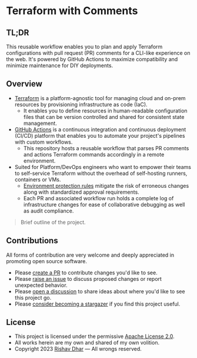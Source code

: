 # Terraform with Comments

## TL;DR

This reusable workflow enables you to plan and apply Terraform configurations with pull request (PR) comments for a CLI-like experience on the web. It's powered by GitHub Actions to maximize compatibility and minimize maintenance for DIY deployments.

## Overview

- [Terraform][terraform] is a platform-agnostic tool for managing cloud and on-prem resources by provisioning infrastructure as code (IaC).
  - It enables you to define resources in human-readable configuration files that can be version controlled and shared for consistent state management.
- [GitHub Actions][github_actions] is a continuous integration and continuous deployment (CI/CD) platform that enables you to automate your project's pipelines with custom workflows.
  - This repository hosts a reusable workflow that parses PR comments and actions Terraform commands accordingly in a remote environment.
- Suited for Platform/DevOps engineers who want to empower their teams to self-service Terraform without the overhead of self-hosting runners, containers or VMs.
  - [Environment protection rules][deployment_rules] mitigate the risk of erroneous changes along with standardized approval requirements.
  - Each PR and associated workflow run holds a complete log of infrastructure changes for ease of collaborative debugging as well as audit compliance.

> Brief outline of the project.

## Contributions

All forms of contribution are very welcome and deeply appreciated in promoting open source software.

- Please [create a PR][pull_request] to contribute changes you'd like to see.
- Please [raise an issue][issue] to discuss proposed changes or report unexpected behavior.
- Please [open a discussion][discussion] to share ideas about where you'd like to see this project go.
- Please [consider becoming a stargazer][stargazer] if you find this project useful.

## License

- This project is licensed under the permissive [Apache License 2.0][license].
- All works herein are my own and shared of my own volition.
- Copyright 2023 [Rishav Dhar][rishav_dhar] — All wrongs reserved.

[discussion]: https://github.com/rdhar/terraform-with-comments/discussions "Open a discussion."
[issue]: https://github.com/rdhar/terraform-with-comments/issues "Raise an issue."
[license]: LICENSE "Apache License 2.0."
[pull_request]: https://github.com/rdhar/terraform-with-comments/pulls "Create a pull request."
[rishav_dhar]: https://github.com/rdhar "Rishav Dhar's GitHub profile."
[stargazer]: https://github.com/rdhar/terraform-with-comments/stargazers "Become a stargazer."
[terraform]: https://developer.hashicorp.com/terraform/intro "Introduction to Terraform."
[github_actions]: https://docs.github.com/en/actions/learn-github-actions/understanding-github-actions "Introduction to GitHub Actions."
[deployment_rules]: https://docs.github.com/en/actions/deployment/targeting-different-environments/using-environments-for-deployment#deployment-protection-rules
[events_triggering_workflows]: https://docs.github.com/en/actions/using-workflows/events-that-trigger-workflows
